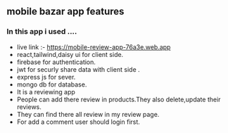 ## mobile bazar app features
### In this app i used ....
* live link :- https://mobile-review-app-76a3e.web.app
* react,tailwind,daisy ui for client side.
* firebase for authentication.
* jwt for securly share data with client side .
* express js for sever.
* mongo db for database.
* It is a reviewing app
* People can add there review in products.They also delete,update their reviews.
* They can find there all review in my review page.
* For add a comment user should login first.


